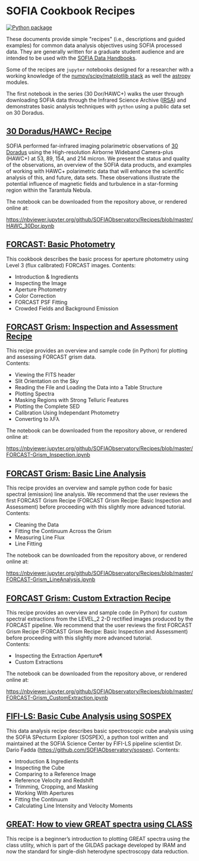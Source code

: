 # SOFIA Cookbook Recipes

[![Python package](https://github.com/SOFIAObservatory/Recipes/actions/workflows/testing.yml/badge.svg)](https://github.com/SOFIAObservatory/Recipes/actions/workflows/testing.yml)

These documents provide simple "recipes" (i.e., descriptions and guided examples) for common data analysis objectives using SOFIA processed data. They are generally written for a graduate student audience and are intended to be used with the [SOFIA Data Handbooks](https://www.sofia.usra.edu/science/proposing-and-observing/data-products/data-resources).

Some of the recipes are `jupyter` notebooks designed for a researcher with a working knowledge of the [numpy/scipy/matplotlib stack](https://scipy.org/install.html) as well the [astropy](http://docs.astropy.org/en/stable/) modules.

The first notebook in the series (30 Dor/HAWC+) walks the user through downloading SOFIA data through the Infrared Science Archive ([IRSA](https://irsa.ipac.caltech.edu/Missions/sofia.html)) and demonstrates basic analysis techniques with `python` using a public data set on 30 Doradus.

## [30 Doradus/HAWC+ Recipe](https://github.com/SOFIAObservatory/Recipes/blob/master/HAWC%2B_v1.1/HAWC_30Dor.ipynb)

SOFIA performed far-infrared imaging polarimetric observations of [30 Doradus](https://www.sofia.usra.edu/multimedia/science-results-archive/sofia-reveals-never-seen-magnetic-field-details) using the High-resolution Airborne Wideband Camera-plus (HAWC+) at 53, 89, 154, and 214 micron. We present the status and quality of the observations, an overview of the SOFIA data products, and examples of working with HAWC+ polarimetric data that will enhance the scientific analysis of this, and future, data sets. These observations illustrate the potential influence of magnetic fields and turbulence in a star-forming region within the Tarantula Nebula.

The notebook can be downloaded from the repository above, or rendered online at:

https://nbviewer.jupyter.org/github/SOFIAObservatory/Recipes/blob/master/HAWC_30Dor.ipynb

## [FORCAST: Basic Photometry](https://github.com/SOFIAObservatory/Recipes/blob/master/FORCAST_Photometry.pdf)

This cookbook describes the basic process for aperture photometry using Level 3 (flux calibrated) FORCAST images.
Contents:
- Introduction & Ingredients
- Inspecting the Image
- Aperture Photometry
- Color Correction
- FORCAST PSF Fitting
- Crowded Fields and Background Emission



## [FORCAST Grism: Inspection and Assessment Recipe](https://github.com/SOFIAObservatory/Recipes/blob/master/FORCAST_v1.1/FORCAST-Grism_Inspection-1.ipynb)

This recipe provides an overview and sample code (in Python) for plotting and assessing FORCAST grism data.  
Contents:
- Viewing the FITS header
- Slit Orientation on the Sky
- Reading the File and Loading the Data into a Table Structure
- Plotting Spectra
- Masking Regions with Strong Telluric Features
- Plotting the Complete SED
- Calibration Using Independant Photometry
- Converting to λFλ

The notebook can be downloaded from the repository above, or rendered online at:

https://nbviewer.jupyter.org/github/SOFIAObservatory/Recipes/blob/master/FORCAST-Grism_Inspection.ipynb

## [FORCAST Grism: Basic Line Analysis](https://github.com/SOFIAObservatory/Recipes/blob/master/FORCAST_v1.1/FORCAST-Grism_LineAnalysis-2.ipynb)

This recipe provides an overview and sample python code for basic spectral (emission) line analysis. We recommend that the user reviews the first FORCAST Grism Recipe (FORCAST Grism Recipe: Basic Inspection and Assessment) before proceeding with this slightly more advanced tutorial.  
Contents:
- Cleaning the Data
- Fitting the Continuum Across the Grism
- Measuring Line Flux
- Line Fitting

The notebook can be downloaded from the repository above, or rendered online at:

https://nbviewer.jupyter.org/github/SOFIAObservatory/Recipes/blob/master/FORCAST-Grism_LineAnalysis.ipynb

## [FORCAST Grism: Custom Extraction Recipe](https://github.com/SOFIAObservatory/Recipes/blob/master/FORCAST_v1.1/FORCAST-Grism_CustomExtraction-3.ipynb)

This recipe provides an overview and sample code (in Python) for custom spectral extractions from the LEVEL_2 2-D rectified images produced by the FORCAST pipeline. We recommend that the user reviews the first FORCAST Grism Recipe (FORCAST Grism Recipe: Basic Inspection and Assessment) before proceeding with this slightly more advanced tutorial.  
Contents:
- Inspecting the Extraction Aperture¶
- Custom Extractions

The notebook can be downloaded from the repository above, or rendered online at:

https://nbviewer.jupyter.org/github/SOFIAObservatory/Recipes/blob/master/FORCAST-Grism_CustomExtraction.ipynb

## [FIFI-LS: Basic Cube Analysis using SOSPEX](https://github.com/SOFIAObservatory/Recipes/blob/master/FIFI-LS_CubeAnalysis.pdf)

This data analysis recipe describes basic spectroscopic cube analysis using the SOFIA
SPecturm Explorer (SOSPEX), a python tool written and maintained at the SOFIA
Science Center by FIFI-LS pipeline scientist Dr. Dario Fadda (https://github.com/SOFIAObservatory/sospex).
Contents:
- Introduction & Ingredients
- Inspecting the Cube
- Comparing to a Reference Image
- Reference Velocity and Redshift
- Trimming, Cropping, and Masking
- Working With Apertures
- Fitting the Continuum
- Calculating Line Intensity and Velocity Moments

## [GREAT: How to view GREAT spectra using CLASS](https://github.com/SOFIAObservatory/Recipes/blob/master/GREAT_CLASSPrimer.pdf)

This recipe is a beginner’s introduction to plotting GREAT spectra using the class utility, which is part of the GILDAS package developed by IRAM and now the standard for single-dish heterodyne spectroscopy data reduction.
